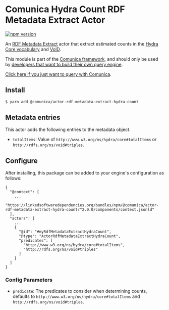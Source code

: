 # Comunica Hydra Count RDF Metadata Extract Actor

[![npm version](https://badge.fury.io/js/%40comunica%2Factor-rdf-metadata-extract-hydra-count.svg)](https://www.npmjs.com/package/@comunica/actor-rdf-metadata-extract-hydra-count)

An [RDF Metadata Extract](https://github.com/comunica/comunica/tree/master/packages/bus-rdf-metadata-extract) actor that
extract estimated counts in the [Hydra Core vocabulary](https://www.hydra-cg.com/spec/latest/core/)
and [VoID](https://www.w3.org/TR/void/).

This module is part of the [Comunica framework](https://github.com/comunica/comunica),
and should only be used by [developers that want to build their own query engine](https://comunica.dev/docs/modify/).

[Click here if you just want to query with Comunica](https://comunica.dev/docs/query/).

## Install

```bash
$ yarn add @comunica/actor-rdf-metadata-extract-hydra-count
```

## Metadata entries

This actor adds the following entries to the metadata object.

* `totalItems`: Value of `http://www.w3.org/ns/hydra/core#totalItems` or `http://rdfs.org/ns/void#triples`.

## Configure

After installing, this package can be added to your engine's configuration as follows:
```text
{
  "@context": [
    ...
    "https://linkedsoftwaredependencies.org/bundles/npm/@comunica/actor-rdf-metadata-extract-hydra-count/^2.0.0/components/context.jsonld"  
  ],
  "actors": [
    ...
    {
      "@id": "#myRdfMetadataExtractHydraCount",
      "@type": "ActorRdfMetadataExtractHydraCount",
      "predicates": [
        "http://www.w3.org/ns/hydra/core#totalItems",
        "http://rdfs.org/ns/void#triples"
      ]
    }
  ]
}
```

### Config Parameters

* `predicate`: The predicates to consider when determining counts, defaults to `http://www.w3.org/ns/hydra/core#totalItems` and `http://rdfs.org/ns/void#triples`.
